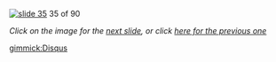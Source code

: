 [![slide 35](https://dl.dropboxusercontent.com/u/2977490/presentations/cookbook/img35.jpg)](36.md)
35 of 90

_Click on the image for the [next slide](36.md), or click [here for the previous one](34.md)_

[gimmick:Disqus](theodox-github)